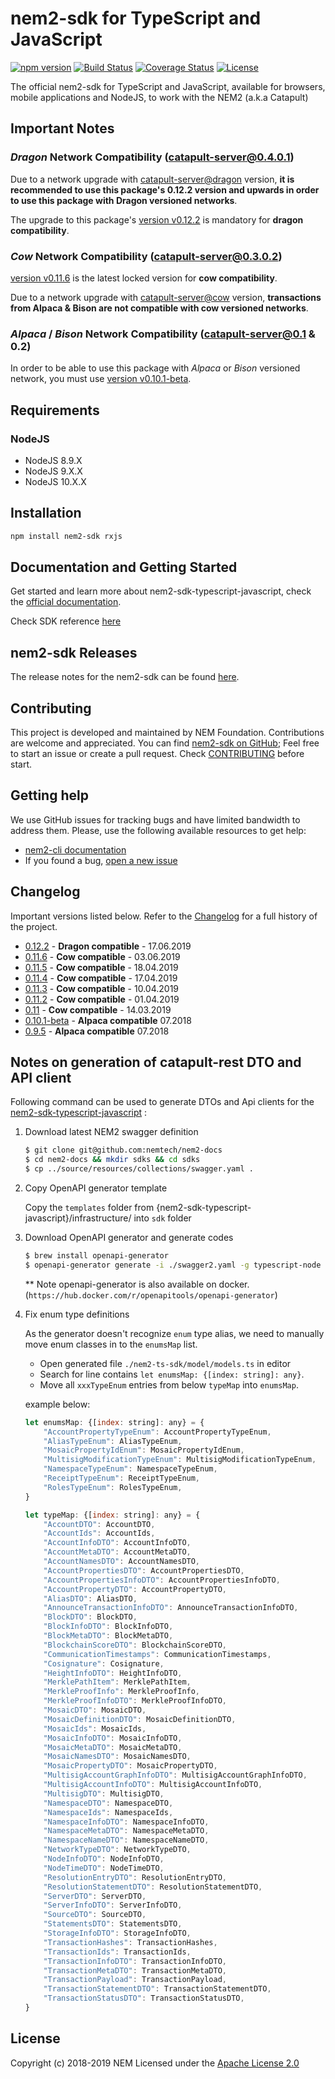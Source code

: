 # nem2-sdk for TypeScript and JavaScript

[![npm version](https://badge.fury.io/js/nem2-sdk.svg)](https://badge.fury.io/js/nem2-sdk)
[![Build Status](https://api.travis-ci.org/nemtech/nem2-sdk-typescript-javascript.svg?branch=master)](https://travis-ci.org/nemtech/nem2-sdk-typescript-javascript)
[![Coverage Status](https://coveralls.io/repos/github/nemtech/nem2-sdk-typescript-javascript/badge.svg?branch=travis-ci)](https://coveralls.io/github/nemtech/nem2-sdk-typescript-javascript?branch=travis-ci)
[![License](https://img.shields.io/badge/License-Apache%202.0-blue.svg)](https://opensource.org/licenses/Apache-2.0)

The official nem2-sdk for TypeScript and JavaScript, available for browsers, mobile applications and NodeJS, to work 
with the NEM2 (a.k.a Catapult)

## Important Notes


### _Dragon_ Network Compatibility (catapult-server@0.4.0.1)

Due to a network upgrade with [catapult-server@dragon](https://github.com/nemtech/catapult-server/releases/tag/v0.4.0.1) version, **it is recommended to use this package's 0.12.2 version and upwards in order to use this package with Dragon versioned networks**.

The upgrade to this package's [version v0.12.2](https://github.com/nemtech/nem2-sdk-typescript-javascript/releases/tag/v0.12.2) is mandatory for **dragon compatibility**.

### _Cow_ Network Compatibility (catapult-server@0.3.0.2)

[version v0.11.6](https://github.com/nemtech/nem2-sdk-typescript-javascript/releases/tag/v0.11.6) is the latest locked version for **cow compatibility**.

Due to a network upgrade with [catapult-server@cow](https://github.com/nemtech/catapult-server/releases/tag/v0.3.0.2) version, **transactions from Alpaca & Bison are not compatible with cow versioned networks**.

### _Alpaca_ / _Bison_ Network Compatibility (catapult-server@0.1 & 0.2)

In order to be able to use this package with _Alpaca_ or _Bison_ versioned network, you must use [version v0.10.1-beta](https://github.com/nemtech/nem2-sdk-typescript-javascript/releases/tag/v0.10.1-beta).

## Requirements

### NodeJS

- NodeJS 8.9.X
- NodeJS 9.X.X
- NodeJS 10.X.X

## Installation

```bash
npm install nem2-sdk rxjs
```

## Documentation and Getting Started

Get started and learn more about nem2-sdk-typescript-javascript, check the [official documentation][docs].

Check SDK reference [here][sdk-ref]

## nem2-sdk Releases

The release notes for the nem2-sdk can be found [here](CHANGELOG.md).

## Contributing

This project is developed and maintained by NEM Foundation. Contributions are welcome and appreciated. You can find [nem2-sdk on GitHub][self];
Feel free to start an issue or create a pull request. Check [CONTRIBUTING](CONTRIBUTING.md) before start.

## Getting help

We use GitHub issues for tracking bugs and have limited bandwidth to address them.
Please, use the following available resources to get help:

- [nem2-cli documentation][docs]
- If you found a bug, [open a new issue][issues]

## Changelog

Important versions listed below. Refer to the [Changelog](CHANGELOG.md) for a full history of the project.

- [0.12.2](CHANGELOG.md#0121-05-Jun-2019) - **Dragon compatible** - 17.06.2019
- [0.11.6](CHANGELOG.md#0116-03-Jun-2019) - **Cow compatible** - 03.06.2019
- [0.11.5](CHANGELOG.md#0115-18-Apr-2019) - **Cow compatible** - 18.04.2019
- [0.11.4](CHANGELOG.md#0114-17-Apr-2019) - **Cow compatible** - 17.04.2019
- [0.11.3](CHANGELOG.md#0113-10-Apr-2019) - **Cow compatible** - 10.04.2019
- [0.11.2](CHANGELOG.md#0112-1-Apr-2019) - **Cow compatible** - 01.04.2019
- [0.11](CHANGELOG.md#011-14-Mar-2019) - **Cow compatible** - 14.03.2019
- [0.10.1-beta](CHANGELOG.md#v0101-beta) - **Alpaca compatible** 07.2018
- [0.9.5](CHANGELOG.md#095-27-Jun-2018) - **Alpaca compatible** 07.2018

## Notes on generation of catapult-rest DTO and API client

Following command can be used to generate DTOs and Api clients for the [nem2-sdk-typescript-javascript](https://github.com/nemtech/nem2-sdk-typescript-javascript) :

1. Download latest NEM2 swagger definition
    ```bash
    $ git clone git@github.com:nemtech/nem2-docs
    $ cd nem2-docs && mkdir sdks && cd sdks
    $ cp ../source/resources/collections/swagger.yaml .
    ```
 2. Copy OpenAPI generator template
 
    Copy the `templates` folder from {nem2-sdk-typescript-javascript}/infrastructure/ into `sdk` folder

3. Download OpenAPI generator and generate codes
    ```bash
    $ brew install openapi-generator
    $ openapi-generator generate -i ./swagger2.yaml -g typescript-node -t templates/ -o ./nem2-ts-sdk/ && rm -R nem2-ts-sdk/test
    ```
    ** Note openapi-generator is also available on docker. (`https://hub.docker.com/r/openapitools/openapi-generator`)
4. Fix enum type definitions
    
    As the generator doesn't recognize `enum` type alias, we need to manually move enum classes in to the `enumsMap` list.
    - Open generated file `./nem2-ts-sdk/model/models.ts` in editor
    - Search for line contains `let enumsMap: {[index: string]: any}`.
    - Move all `xxxTypeEnum` entries from below `typeMap` into `enumsMap`.

    example below:
    ```js
    let enumsMap: {[index: string]: any} = {
        "AccountPropertyTypeEnum": AccountPropertyTypeEnum,
        "AliasTypeEnum": AliasTypeEnum,
        "MosaicPropertyIdEnum": MosaicPropertyIdEnum,
        "MultisigModificationTypeEnum": MultisigModificationTypeEnum,
        "NamespaceTypeEnum": NamespaceTypeEnum,
        "ReceiptTypeEnum": ReceiptTypeEnum,
        "RolesTypeEnum": RolesTypeEnum,
    }

    let typeMap: {[index: string]: any} = {
        "AccountDTO": AccountDTO,
        "AccountIds": AccountIds,
        "AccountInfoDTO": AccountInfoDTO,
        "AccountMetaDTO": AccountMetaDTO,
        "AccountNamesDTO": AccountNamesDTO,
        "AccountPropertiesDTO": AccountPropertiesDTO,
        "AccountPropertiesInfoDTO": AccountPropertiesInfoDTO,
        "AccountPropertyDTO": AccountPropertyDTO,
        "AliasDTO": AliasDTO,
        "AnnounceTransactionInfoDTO": AnnounceTransactionInfoDTO,
        "BlockDTO": BlockDTO,
        "BlockInfoDTO": BlockInfoDTO,
        "BlockMetaDTO": BlockMetaDTO,
        "BlockchainScoreDTO": BlockchainScoreDTO,
        "CommunicationTimestamps": CommunicationTimestamps,
        "Cosignature": Cosignature,
        "HeightInfoDTO": HeightInfoDTO,
        "MerklePathItem": MerklePathItem,
        "MerkleProofInfo": MerkleProofInfo,
        "MerkleProofInfoDTO": MerkleProofInfoDTO,
        "MosaicDTO": MosaicDTO,
        "MosaicDefinitionDTO": MosaicDefinitionDTO,
        "MosaicIds": MosaicIds,
        "MosaicInfoDTO": MosaicInfoDTO,
        "MosaicMetaDTO": MosaicMetaDTO,
        "MosaicNamesDTO": MosaicNamesDTO,
        "MosaicPropertyDTO": MosaicPropertyDTO,
        "MultisigAccountGraphInfoDTO": MultisigAccountGraphInfoDTO,
        "MultisigAccountInfoDTO": MultisigAccountInfoDTO,
        "MultisigDTO": MultisigDTO,
        "NamespaceDTO": NamespaceDTO,
        "NamespaceIds": NamespaceIds,
        "NamespaceInfoDTO": NamespaceInfoDTO,
        "NamespaceMetaDTO": NamespaceMetaDTO,
        "NamespaceNameDTO": NamespaceNameDTO,
        "NetworkTypeDTO": NetworkTypeDTO,
        "NodeInfoDTO": NodeInfoDTO,
        "NodeTimeDTO": NodeTimeDTO,
        "ResolutionEntryDTO": ResolutionEntryDTO,
        "ResolutionStatementDTO": ResolutionStatementDTO,
        "ServerDTO": ServerDTO,
        "ServerInfoDTO": ServerInfoDTO,
        "SourceDTO": SourceDTO,
        "StatementsDTO": StatementsDTO,
        "StorageInfoDTO": StorageInfoDTO,
        "TransactionHashes": TransactionHashes,
        "TransactionIds": TransactionIds,
        "TransactionInfoDTO": TransactionInfoDTO,
        "TransactionMetaDTO": TransactionMetaDTO,
        "TransactionPayload": TransactionPayload,
        "TransactionStatementDTO": TransactionStatementDTO,
        "TransactionStatusDTO": TransactionStatusDTO,
    }
    ```

## License 

Copyright (c) 2018-2019 NEM
Licensed under the [Apache License 2.0](LICENSE)

[self]: https://github.com/nemtech/nem2-sdk-typescript-javascript
[docs]: http://nemtech.github.io/getting-started/setup-workstation.html
[issues]: https://github.com/nemtech/nem2-sdk-typescript-javascript/issues
[sdk-ref]: http://nemtech.github.io/nem2-sdk-typescript-javascript
